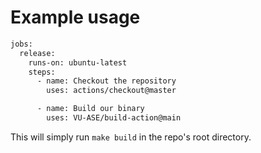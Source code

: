 # Example usage


``` bash
jobs:
  release:
    runs-on: ubuntu-latest
    steps:
      - name: Checkout the repository
        uses: actions/checkout@master

      - name: Build our binary
        uses: VU-ASE/build-action@main
```

This will simply run `make build` in the repo's root directory.

